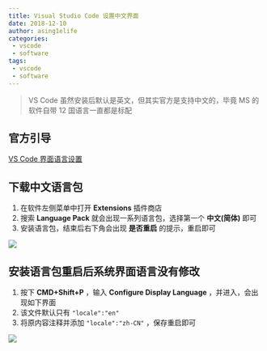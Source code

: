 ```yaml
---
title: Visual Studio Code 设置中文界面
date: 2018-12-10
author: asing1elife
categories:
 - vscode
 - software
tags:
 - vscode
 - software
---
```

> VS Code 虽然安装后默认是英文，但其实官方是支持中文的，毕竟 MS 的软件自带 12 国语言一直都是标配  

## 官方引导
[VS Code 界面语言设置](https://code.visualstudio.com/docs/getstarted/locales)

## 下载中文语言包
1. 在软件左侧菜单中打开 **Extensions** 插件商店
2. 搜索 **Language Pack** 就会出现一系列语言包，选择第一个 **中文(简体)** 即可
3. 安装语言包，结束后右下角会出现 **是否重启** 的提示，重启即可

![](http://asing1elife.com/sources/images/FFE5A66B-EEE7-4FB6-8373-104A847A4360.png)

## 安装语言包重启后系统界面语言没有修改
1. 按下 **CMD+Shift+P** ，输入 **Configure Display Language** ，并进入，会出现如下界面
2. 该文件默认只有 `"locale":"en"`
3. 将原内容注释并添加 `"locale":"zh-CN"` ，保存重启即可

![](http://asing1elife.com/sources/images/A22B6AE2-28DC-4A8D-A02E-428EC7E44500.png)